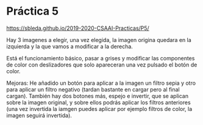 # Práctica 5

https://sbleda.github.io/2019-2020-CSAAI-Practicas/P5/

Hay 3 imagenes a elegir, una vez elegida, la imagen origina quedara en la izquierda y la que vamos a modificar a la derecha.

Está el funcionamiento básico, pasar a grises y modificar las componentes de color con deslizadores que solo apareceran una vez pulsado el botón de color.

Mejoras:
He añadido un botón para aplicar a la imagen un filtro sepia y otro para aplicar un filtro negativo (tardan bastante en cargar pero al final cargan).
También hay dos botones más, espejo e invertir, que se aplican sobre la imagen original, y sobre ellos podrás aplicar los filtros anteriores (una vez invertida la iamgen puedes aplicar por ejemplo filtros de color, la imagen seguirá invertida).

